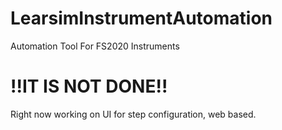 # LearsimInstrumentAutomation
Automation Tool For FS2020 Instruments
# !!IT IS NOT DONE!!

Right now working on UI for step configuration, web based. 
